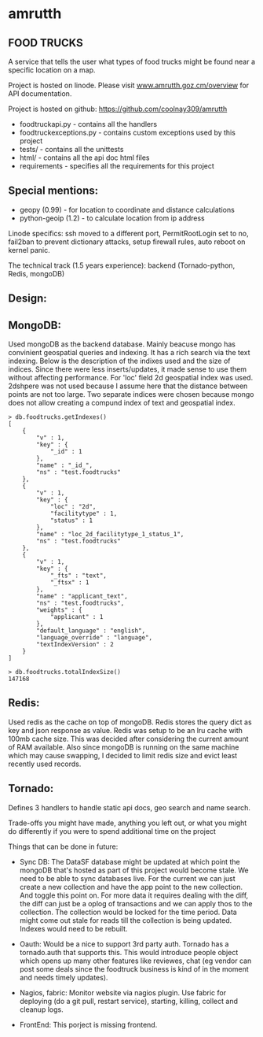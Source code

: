 amrutth
=======

FOOD TRUCKS
------------
A service that tells the user what types of food trucks might be found near a specific location on a map.

Project is hosted on linode. Please visit www.amrutth.goz.cm/overview for API documentation.

Project is hosted on github: https://github.com/coolnay309/amrutth

- foodtruckapi.py - contains all the handlers
- foodtruckexceptions.py - contains custom exceptions used by this project
- tests/ - contains all the unittests
- html/ - contains all the api doc html files
- requirements - specifies all the requirements for this project

Special mentions:
------------------

- geopy (0.99) - for location to coordinate and distance calculations
- python-geoip (1.2) - to calculate location from ip address

Linode specifics: ssh moved to a different port, PermitRootLogin set to no, fail2ban to prevent dictionary attacks, setup firewall rules, auto reboot on kernel panic.

The technical track (1.5 years experience): backend (Tornado-python, Redis, mongoDB)

Design:
-------

MongoDB:
--------
Used mongoDB as the backend database. Mainly beacuse mongo has convinient geospatial queries and indexing. It has  a rich search via the text indexing. Below is the description of the indixes used and the size of indices. Since there were less inserts/updates, it made sense to use them without affecting performance. For 'loc' field 2d geospatial index was used. 2dshpere was not used because I assume here that the distance between points are not too large. Two separate indices were chosen because mongo does not allow creating a compund index of text and geospatial index.


    > db.foodtrucks.getIndexes()
    [
    	{
    		"v" : 1,
    		"key" : {
    			"_id" : 1
    		},
    		"name" : "_id_",
    		"ns" : "test.foodtrucks"
    	},
    	{
    		"v" : 1,
    		"key" : {
    			"loc" : "2d",
    			"facilitytype" : 1,
    			"status" : 1
    		},
    		"name" : "loc_2d_facilitytype_1_status_1",
    		"ns" : "test.foodtrucks"
    	},
    	{
    		"v" : 1,
    		"key" : {
    			"_fts" : "text",
    			"_ftsx" : 1
    		},
    		"name" : "applicant_text",
    		"ns" : "test.foodtrucks",
    		"weights" : {
    			"applicant" : 1
    		},
    		"default_language" : "english",
    		"language_override" : "language",
    		"textIndexVersion" : 2
    	}
    ]

    > db.foodtrucks.totalIndexSize()
    147168

Redis:
-------
Used redis as the cache on top of mongoDB. Redis stores the query dict as key and json response as value. Redis was setup to be an lru cache with 100mb cache size. This was decided after considering the current amount of RAM available. Also since mongoDB is running on the same machine which may cause swapping, I decided to limit redis size and evict least recently used records.

Tornado:
---------
Defines 3 handlers to handle static api docs, geo search and name search.
    
    
Trade-offs you might have made, anything you left out, or what you might do differently if you were to spend additional time on the project

Things that can be done in future:

- Sync DB:
The DataSF database might be updated at which point the mongoDB that's hosted as part of this project would become stale. We need to be able to sync databases live. For the current we can just create a new collection and have the app point to the new collection. And toggle this point on. For more data it requires dealing with the diff, the diff can just be a oplog of transactions and we can apply thos to the collection. The collection would be locked for the time period. Data might come out stale for reads till the collection is being updated. Indexes would need to be rebuilt.

- Oauth:
Would be a nice to support 3rd party auth. Tornado has a tornado.auth that supports this. This would introduce people object which opens up many other features like reviewes, chat (eg vendor can post some deals since the foodtruck business is kind of in the moment and needs timely updates).

- Nagios, fabric:
Monitor website via nagios plugin.
Use fabric for deploying (do a git pull, restart service), starting, killing, collect and cleanup logs.

- FrontEnd:
This porject is missing frontend.